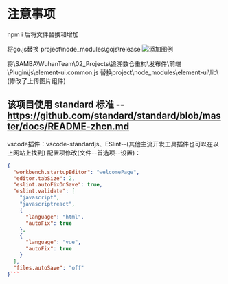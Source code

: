 # 注意事项

npm i 后将文件替换和增加


将go.js替换 project\node_modules\gojs\release
![添加图例](https://ooo.0o0.ooo/2017/06/14/5940e8f302bb3.png)

将\\SAMBA\WuhanTeam\02_Projects\追溯数仓重构\发布件\前端\Plugin\js\element-ui.common.js 替换project\node_modules\element-ui\lib\ (修改了上传图片组件)


## 该项目使用 standard 标准 --https://github.com/standard/standard/blob/master/docs/README-zhcn.md

vscode插件：vscode-standardjs、ESlint--(其他主流开发工具插件也可以在以上网站上找到)
配置项修改(文件--首选项--设置)：
```json
{
  "workbench.startupEditor": "welcomePage",
  "editor.tabSize": 2,
  "eslint.autoFixOnSave": true,
  "eslint.validate": [
    "javascript",
    "javascriptreact",
    {
      "language": "html",
      "autoFix": true
    },
    {
      "language": "vue",
      "autoFix": true
    }
  ],
  "files.autoSave": "off"
}```
